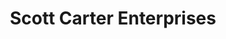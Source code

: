 ---
title: "Scott Carter Enterprises"
url: /downingtown/scott-carter-enterprises/
shop: car repair
---
